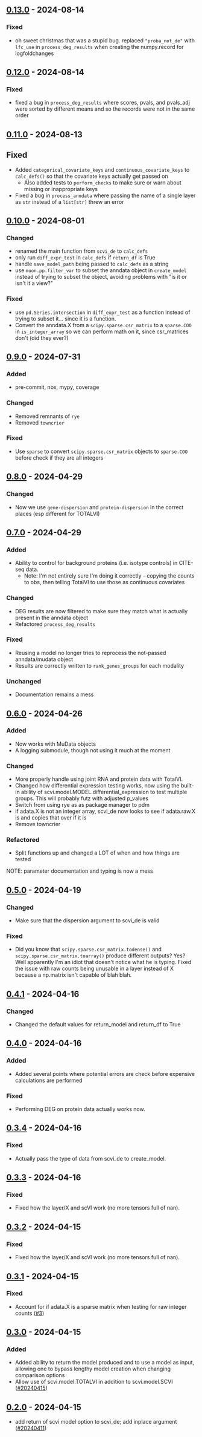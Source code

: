 ## [0.13.0] - 2024-08-14

### Fixed
- oh sweet christmas that was a stupid bug. replaced `"proba_not_de"` with `lfc_use` in `process_deg_results` when
    creating the numpy.record for logfoldchanges

## [0.12.0] - 2024-08-14

### Fixed

- fixed a bug in `process_deg_results` where scores, pvals, and pvals_adj were sorted by different means and so
    the records were not in the same order

## [0.11.0] - 2024-08-13

## Fixed

- Added `categorical_covariate_keys` and `continuous_covariate_keys` to `calc_defs()` so that the covariate keys 
    actually get passed on
    - Also added tests to `perform_checks` to make sure or warn about missing or inappropriate keys
- Fixed a bug in `process_anndata` where passing the name of a single layer as `str` instead of a `list[str]` threw an
    error

## [0.10.0] - 2024-08-01

### Changed

- renamed the main function from `scvi_de` to `calc_defs`
- only run `diff_expr_test` in `calc_defs` if `return_df` is True
- handle `save_model_path` being passed to `calc_defs` as a string
- use `muon.pp.filter_var` to subset the anndata object in `create_model` instead of trying 
    to subset the object, avoiding problems with "is it or isn't it a view?"

### Fixed

- use `pd.Series.intersection` in `diff_expr_test` as a function instead of trying to 
    subset it... since it is a function.
- Convert the anndata.X from a `scipy.sparse.csr_matrix` to a `sparse.COO` in `is_integer_array`
    so we can perform math on it, since csr_matrices don't (did they ever?)
    

## [0.9.0] - 2024-07-31

### Added

- pre-commit, nox, mypy, coverage

### Changed

- Removed remnants of `rye`
- Removed `towncrier`

### Fixed

- Use `sparse` to convert `scipy.sparse.csr_matrix` objects to `sparse.COO` before check if they are all integers

## [0.8.0](https://github.com/milescsmith/scvi_de/tree/0.8.0) - 2024-04-29

### Changed

- Now we use `gene-dispersion` and `protein-dispersion` in the correct places (esp different for TOTALVI)

## [0.7.0](https://github.com/milescsmith/scvi_de/tree/0.7.0) - 2024-04-29

### Added

- Ability to control for background proteins (i.e. isotype controls) in CITE-seq data.
    - Note: I'm not entirely sure I'm doing it correctly - copying the counts to obs, then telling TotalVI to use those
    as continuous covariates

### Changed

- DEG results are now filtered to make sure they match what is actually present in the anndata object
- Refactored `process_deg_results`

### Fixed

- Reusing a model no longer tries to reprocess the not-passed anndata/mudata object
- Results are correctly written to `rank_genes_groups` for each modality


### Unchanged

- Documentation remains a mess

## [0.6.0](https://github.com/milescsmith/scvi_de/tree/0.6.0) - 2024-04-26

### Added

- Now works with MuData objects
- A logging submodule, though not using it much at the moment

### Changed

- More properly handle using joint RNA and protein data with TotalVI.
- Changed how differential expression testing works, now using the built-in ability of
    scvi.model.MODEL.differential_expression to test multiple groups. This will probably
    futz with adjusted p_values
- Switch from using rye as as package manager to pdm
- if adata.X is not an integer array, scvi_de now looks to see if adata.raw.X is and copies that
    over if it is
- Remove towncrier

### Refactored

- Split functions up and changed a LOT of when and how things are tested

NOTE: parameter documentation and typing is now a mess

## [0.5.0](https://github.com/milescsmith/scvi_de/tree/0.5.0) - 2024-04-19

### Changed

- Make sure that the dispersion argument to scvi_de is valid

### Fixed

- Did you know that `scipy.sparse.csr_matrix.todense()` and `scipy.sparse.csr_matrix.toarray()`
produce different outputs? Yes? Well apparently I'm an idiot that doesn't notice what he is typing.
Fixed the issue with raw counts being unusable in a layer instead of X because a np.matrix isn't capable of blah blah.


## [0.4.1](https://github.com/milescsmith/scvi_de/tree/0.4.1) - 2024-04-16


### Changed

- Changed the default values for return_model and return_df to True


## [0.4.0](https://github.com/milescsmith/scvi_de/tree/0.4.0) - 2024-04-16


### Added

- Added several points where potential errors are check before expensive calculations are performed

### Fixed

- Performing DEG on protein data actually works now.


## [0.3.4](https://github.com/milescsmith/scvi_de/tree/0.3.4) - 2024-04-16


### Fixed

- Actually pass the type of data from scvi_de to create_model.


## [0.3.3](https://github.com/milescsmith/scvi_de/tree/0.3.3) - 2024-04-16


### Fixed

- Fixed how the layer/X and scVI work (no more tensors full of nan).


## [0.3.2](https://github.com/milescsmith/scvi_de/tree/0.3.2) - 2024-04-15

### Fixed

- Fixed how the layer/X and scVI work (no more tensors full of nan).

## [0.3.1](https://github.com/milescsmith/scvi_de/tree/0.3.1) - 2024-04-15

### Fixed

- Account for if adata.X is a sparse matrix when testing for raw integer counts ([#3](https://github.com/milescsmith/scvi_de/issues/3))

## [0.3.0](https://github.com/milescsmith/scvi_de/tree/0.3.0) - 2024-04-15

### Added

- Added ability to return the model produced and to use a model as input, allowing one to bypass lengthy model creation when changing comparison options
- Allow use of scvi.model.TOTALVI in addition to scvi.model.SCVI ([#20240415](https://github.com/milescsmith/scvi_de/issues/20240415))

## [0.2.0](https://github.com/milescsmith/scvi_de/tree/0.2.0) - 2024-04-15

- add return of scvi model option to scvi_de; add inplace argument ([#20240411](https://github.com/milescsmith/scvi_de/issues/20240411))


[0.13.0]: https://github.com/{{username}}/{{module}}/releases/compare/0.12.0..0.13.0
[0.12.0]: https://github.com/{{username}}/{{module}}/releases/compare/0.11.0..0.12.0
[0.11.0]: https://github.com/{{username}}/{{module}}/releases/compare/0.10.0..0.11.0
[0.10.0]: https://github.com/{{username}}/{{module}}/releases/compare/0.9.0..0.10.0
[0.9.0]: https://github.com/{{username}}/{{module}}/releases/compare/0.8.0..0.9.0
[0.8.0]: https://github.com/{{username}}/{{module}}/releases/compare/0.7.0..0.8.0
[0.7.0]: https://github.com/{{username}}/{{module}}/releases/compare/0.6.0..0.7.0
[0.6.0]: https://github.com/{{username}}/{{module}}/releases/compare/0.5.0..0.6.0
[0.5.0]: https://github.com/{{username}}/{{module}}/releases/compare/0.4.1..0.5.0
[0.4.1]: https://github.com/{{username}}/{{module}}/releases/compare/0.4.0..0.4.1
[0.4.0]: https://github.com/{{username}}/{{module}}/releases/compare/0.3.4..0.4.0
[0.3.4]: https://github.com/{{username}}/{{module}}/releases/compare/0.3.3..0.3.4
[0.3.3]: https://github.com/{{username}}/{{module}}/releases/compare/0.3.2..0.3.3
[0.3.2]: https://github.com/{{username}}/{{module}}/releases/compare/0.3.1..0.3.2
[0.3.1]: https://github.com/{{username}}/{{module}}/releases/compare/0.3.0..0.3.1
[0.3.0]: https://github.com/{{username}}/{{module}}/releases/compare/0.2.0..0.3.0
[0.2.0]: https://github.com/{{username}}/{{module}}/releases/tag/v0.2.0